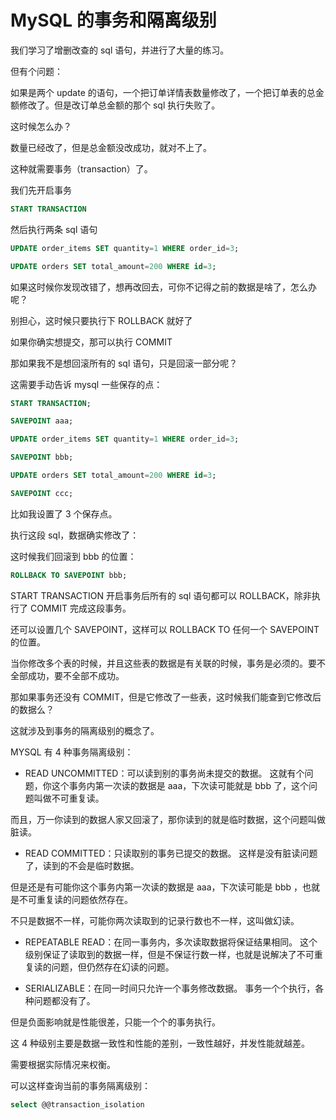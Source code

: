 # MySQL 的事务和隔离级别

我们学习了增删改查的 sql 语句，并进行了大量的练习。

但有个问题：

如果是两个 update 的语句，一个把订单详情表数量修改了，一个把订单表的总金额修改了。但是改订单总金额的那个 sql 执行失败了。

这时候怎么办？

数量已经改了，但是总金额没改成功，就对不上了。

这种就需要事务（transaction）了。

我们先开启事务

```sql
START TRANSACTION
```

然后执行两条 sql 语句

```sql
UPDATE order_items SET quantity=1 WHERE order_id=3;

UPDATE orders SET total_amount=200 WHERE id=3;
```

如果这时候你发现改错了，想再改回去，可你不记得之前的数据是啥了，怎么办呢？

别担心，这时候只要执行下 ROLLBACK 就好了

如果你确实想提交，那可以执行 COMMIT

那如果我不是想回滚所有的 sql 语句，只是回滚一部分呢？

这需要手动告诉 mysql 一些保存的点：

```sql
START TRANSACTION;

SAVEPOINT aaa;

UPDATE order_items SET quantity=1 WHERE order_id=3;

SAVEPOINT bbb;

UPDATE orders SET total_amount=200 WHERE id=3;

SAVEPOINT ccc;

```

比如我设置了 3 个保存点。

执行这段 sql，数据确实修改了：

这时候我们回滚到 bbb 的位置：

```sql
ROLLBACK TO SAVEPOINT bbb;
```

START TRANSACTION 开启事务后所有的 sql 语句都可以 ROLLBACK，除非执行了 COMMIT 完成这段事务。

还可以设置几个 SAVEPOINT，这样可以 ROLLBACK TO 任何一个 SAVEPOINT 的位置。

当你修改多个表的时候，并且这些表的数据是有关联的时候，事务是必须的。要不全部成功，要不全部不成功。

那如果事务还没有 COMMIT，但是它修改了一些表，这时候我们能查到它修改后的数据么？

这就涉及到事务的隔离级别的概念了。

MYSQL 有 4 种事务隔离级别：

- READ UNCOMMITTED：可以读到别的事务尚未提交的数据。
  这就有个问题，你这个事务内第一次读的数据是 aaa，下次读可能就是 bbb 了，这个问题叫做不可重复读。

而且，万一你读到的数据人家又回滚了，那你读到的就是临时数据，这个问题叫做脏读。

- READ COMMITTED：只读取别的事务已提交的数据。
  这样是没有脏读问题了，读到的不会是临时数据。

但是还是有可能你这个事务内第一次读的数据是 aaa，下次读可能是 bbb ，也就是不可重复读的问题依然存在。

不只是数据不一样，可能你两次读取到的记录行数也不一样，这叫做幻读。

- REPEATABLE READ：在同一事务内，多次读取数据将保证结果相同。
  这个级别保证了读取到的数据一样，但是不保证行数一样，也就是说解决了不可重复读的问题，但仍然存在幻读的问题。

- SERIALIZABLE：在同一时间只允许一个事务修改数据。
  事务一个个执行，各种问题都没有了。

但是负面影响就是性能很差，只能一个个的事务执行。

这 4 种级别主要是数据一致性和性能的差别，一致性越好，并发性能就越差。

需要根据实际情况来权衡。

可以这样查询当前的事务隔离级别：

```sql
select @@transaction_isolation
```
